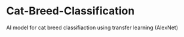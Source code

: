 # Cat-Breed-Classification
AI model for cat breed classifiaction using transfer learning (AlexNet) 
